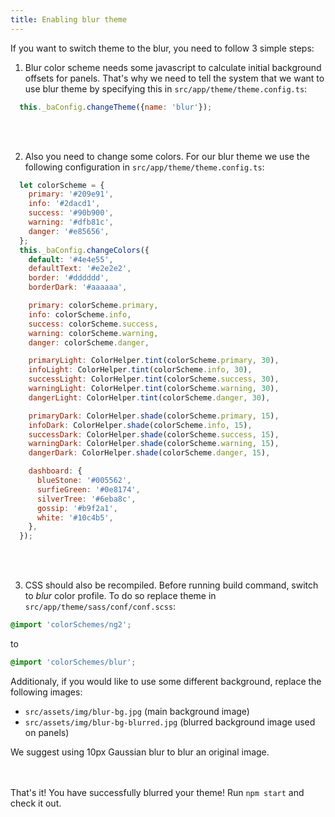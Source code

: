 ```yaml
---
title: Enabling blur theme
---
```


If you want to switch theme to the blur, you need to follow 3 simple steps:

1) Blur color scheme needs some javascript to calculate initial background offsets for panels.
That's why we need to tell the system that we want to use blur theme by specifying this in `src/app/theme/theme.config.ts`:
```javascript
  this._baConfig.changeTheme({name: 'blur'});
```
<br><br>

2) Also you need to change some colors. 
For our blur theme we use the following configuration in `src/app/theme/theme.config.ts`:
```javascript
  let colorScheme = {
    primary: '#209e91',
    info: '#2dacd1',
    success: '#90b900',
    warning: '#dfb81c',
    danger: '#e85656',
  };
  this._baConfig.changeColors({
    default: '#4e4e55',
    defaultText: '#e2e2e2',
    border: '#dddddd',
    borderDark: '#aaaaaa',

    primary: colorScheme.primary,
    info: colorScheme.info,
    success: colorScheme.success,
    warning: colorScheme.warning,
    danger: colorScheme.danger,

    primaryLight: ColorHelper.tint(colorScheme.primary, 30),
    infoLight: ColorHelper.tint(colorScheme.info, 30),
    successLight: ColorHelper.tint(colorScheme.success, 30),
    warningLight: ColorHelper.tint(colorScheme.warning, 30),
    dangerLight: ColorHelper.tint(colorScheme.danger, 30),

    primaryDark: ColorHelper.shade(colorScheme.primary, 15),
    infoDark: ColorHelper.shade(colorScheme.info, 15),
    successDark: ColorHelper.shade(colorScheme.success, 15),
    warningDark: ColorHelper.shade(colorScheme.warning, 15),
    dangerDark: ColorHelper.shade(colorScheme.danger, 15),

    dashboard: {
      blueStone: '#005562',
      surfieGreen: '#0e8174',
      silverTree: '#6eba8c',
      gossip: '#b9f2a1',
      white: '#10c4b5',
    },
  });
```
<br><br>

3) CSS should also be recompiled. 
Before running build command, switch to *blur* color profile.
To do so replace theme in `src/app/theme/sass/conf/conf.scss`:
 
```scss
@import 'colorSchemes/ng2';
```
 
to
 
```scss
@import 'colorSchemes/blur';
```

Additionaly, if you would like to use some different background, replace the following images:

- `src/assets/img/blur-bg.jpg` (main background image)
- `src/assets/img/blur-bg-blurred.jpg` (blurred background image used on panels)

We suggest using 10px Gaussian blur to blur an original image.

<br><br>
That's it! You have successfully blurred your theme! Run `npm start` and check it out.

